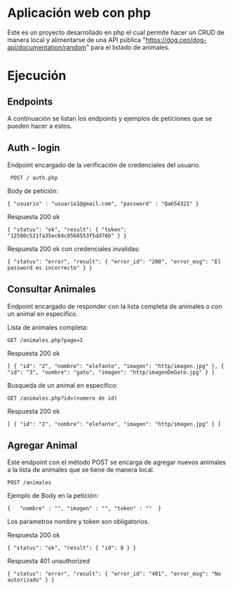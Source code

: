 # Aplicación web con php

Este es un proyecto desarrollado en php el cual permite hacer un CRUD de manera local y alimentarse de una API pública "https://dog.ceo/dog-api/documentation/random" para el listado de animales.


# Ejecución


## Endpoints

A continuación se listan los endpoints y ejemplos de peticiones que se pueden hacer a estos.

## Auth - login
Endpoint encargado de la verificación de credenciales del usuario.

``` POST / auth.php```

Body de petición: 

  `{
		"usuario" : "usuario1@gmail.com",
		"password" : "Qa654321"
	}`
 
 Respuesta 200 ok
 
 `{
    "status": "ok",
    "result": {
        "token": "12580c521fa35ec64c8568553f5dd76b"
    }
}`

Respuesta 200 ok con credenciales invalidas: 

`{
    "status": "error",
    "result": {
        "error_id": "200",
        "error_msg": "El password es incorrecto"
    }
}`

## Consultar Animales

Endpoint encargado de responder con la lista completa de animales o con un animal en especifico.

Lista de animales completa:

`GET /animales.php?page=1`

Respuesta 200 ok

`[
    {
        "id": "2",
        "nombre": "elefante",
        "imagen": "http/imagen.jpg"
    },
    {
        "id": "3",
        "nombre": "gato",
        "imagen": "http/imagenDeGato.jpg"
    }
]`

Busqueda de un animal en especifico:

`GET /animales.php?id=(numero de id)`

Respuesta 200 ok

`[
    {
        "id": "2",
        "nombre": "elefante",
        "imagen": "http/imagen.jpg"
    }
]`


## Agregar Animal

Este endpoint con el método POST se encarga de agregar nuevos animales a la lista de animales que se tiene de manera local.

`POST /animales`

Ejemplo de Body en la petición:

`{  
    "nombre" : "",
    "imagen" : "",
    "token" : "" 
 }`

Los parametros nombre y token son obligatorios.

Respuesta 200 ok

`{
    "status": "ok",
    "result": {
        "id": 8
    }
}`

Respuesta 401 unauthorized

`{
    "status": "error",
    "result": {
        "error_id": "401",
        "error_msg": "No autorizado"
    }
}`







